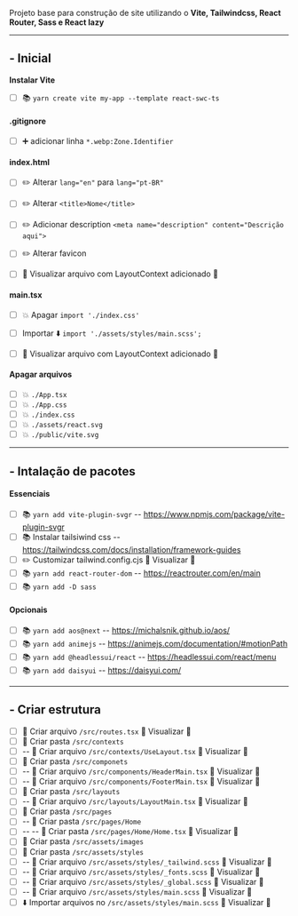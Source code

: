 Projeto base para construção de site utilizando o **Vite, Tailwindcss, React Router, Sass e React lazy**

---
## **- Inicial**
**Instalar Vite**
- [ ] :books: `yarn create vite my-app --template react-swc-ts`

#### **.gitignore**

- [ ] :heavy_plus_sign: adicionar linha `*.webp:Zone.Identifier`


#### **index.html**

- [ ] :pencil2: Alterar `lang="en"`  para `lang="pt-BR"`
- [ ] :pencil2: Alterar `<title>Nome</title>`
- [ ] :pencil2: Adicionar description `<meta name="description" content="Descrição aqui">`
- [ ] :pencil2: Alterar favicon
- [ ] :eyes: Visualizar arquivo com LayoutContext adicionado :link:



#### **main.tsx**
- [ ] :boom: Apagar `import './index.css'`
- [ ] Importar :arrow_down: `import './assets/styles/main.scss';`
- [ ] :eyes: Visualizar arquivo com LayoutContext adicionado :link:


#### Apagar arquivos 
- [ ] :boom: `./App.tsx`
- [ ] :boom: `./App.css`
- [ ] :boom: `./index.css`
- [ ] :boom: `./assets/react.svg`
- [ ] :boom: `./public/vite.svg`

---
## **- Intalação de pacotes** 

#### **Essenciais**

- [ ] :books: `yarn add vite-plugin-svgr` -- https://www.npmjs.com/package/vite-plugin-svgr
- [ ] :books: Instalar tailsiwind css -- https://tailwindcss.com/docs/installation/framework-guides
- [ ] :pencil2: Customizar tailwind.config.cjs  :eyes: Visualizar :link:
- [ ] :books: `yarn add react-router-dom`  -- https://reactrouter.com/en/main
- [ ] :books: `yarn add -D sass`

#### **Opcionais**

- [ ] :books: `yarn add aos@next` -- https://michalsnik.github.io/aos/
- [ ] :books: `yarn add animejs` -- https://animejs.com/documentation/#motionPath
- [ ] :books: `yarn add @headlessui/react` -- https://headlessui.com/react/menu
- [ ] :books: `yarn add daisyui`  --  https://daisyui.com/

---

## **- Criar estrutura**

- [ ] :page_with_curl: Criar arquivo `/src/routes.tsx` :eyes: Visualizar :link:
- [ ] :file_folder: Criar pasta `/src/contexts`
- [ ] -- :page_with_curl: Criar arquivo `/src/contexts/UseLayout.tsx` :eyes: Visualizar  :link:
- [ ] :file_folder: Criar pasta `/src/componets`
- [ ] -- :page_with_curl: Criar arquivo `/src/components/HeaderMain.tsx` :eyes: Visualizar :link:
- [ ] -- :page_with_curl: Criar arquivo `/src/components/FooterMain.tsx` :eyes: Visualizar :link:
- [ ] :file_folder: Criar pasta `/src/layouts`
- [ ] -- :page_with_curl: Criar arquivo `/src/layouts/LayoutMain.tsx` :eyes: Visualizar :link:
- [ ] :file_folder: Criar pasta `/src/pages`
- [ ] -- :file_folder: Criar pasta `/src/pages/Home`
- [ ] -- -- :file_folder: Criar pasta `/src/pages/Home/Home.tsx` :eyes: Visualizar :link:
- [ ] :file_folder: Criar pasta `/src/assets/images`
- [ ] :file_folder: Criar pasta `/src/assets/styles`
- [ ] -- :page_with_curl: Criar arquivo `/src/assets/styles/_tailwind.scss` :eyes: Visualizar :link:
- [ ] -- :page_with_curl: Criar arquivo `/src/assets/styles/_fonts.scss` :eyes: Visualizar :link:
- [ ] -- :page_with_curl: Criar arquivo `/src/assets/styles/_global.scss` :eyes: Visualizar :link:
- [ ] -- :page_with_curl: Criar arquivo `/src/assets/styles/main.scss` :eyes: Visualizar :link:
- [ ] :arrow_down: Importar arquivos no  `/src/assets/styles/main.scss` :eyes: Visualizar :link:
